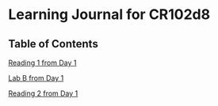 # Learning Journal for CR102d8
## Table of Contents

[Reading 1 from Day 1](reading01.md)

[Lab B from Day 1](labo1b.md)

[Reading 2 from Day 1](reading02.md)
